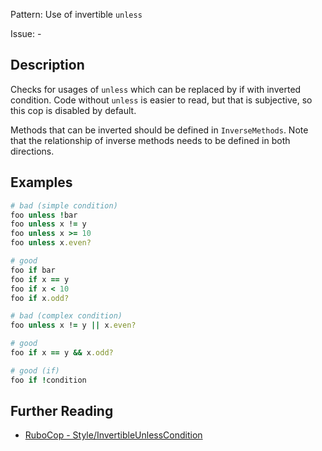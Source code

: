Pattern: Use of invertible `unless`

Issue: -

## Description

Checks for usages of `unless` which can be replaced by if with inverted condition. Code without `unless` is easier to read, but that is subjective, so this cop is disabled by default.

Methods that can be inverted should be defined in `InverseMethods`. Note that the relationship of inverse methods needs to be defined in both directions.

## Examples

```ruby
# bad (simple condition)
foo unless !bar
foo unless x != y
foo unless x >= 10
foo unless x.even?

# good
foo if bar
foo if x == y
foo if x < 10
foo if x.odd?

# bad (complex condition)
foo unless x != y || x.even?

# good
foo if x == y && x.odd?

# good (if)
foo if !condition
```

## Further Reading

* [RuboCop - Style/InvertibleUnlessCondition](https://docs.rubocop.org/rubocop/cops_style.html#styleinvertibleunlesscondition)